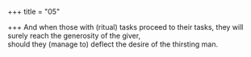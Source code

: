 +++
title = "05"

+++
And when those with (ritual) tasks proceed to their tasks, they will surely  reach the generosity of the giver,  
should they (manage to) deflect the desire of the thirsting man.  